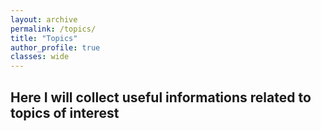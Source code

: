 ```yaml
---
layout: archive
permalink: /topics/
title: "Topics"
author_profile: true
classes: wide
---
```

## Here I will collect useful informations related to topics of interest
